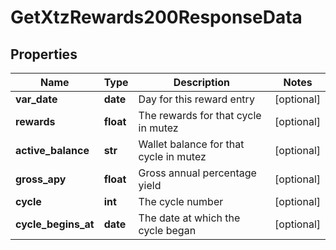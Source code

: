 # GetXtzRewards200ResponseData


## Properties
Name | Type | Description | Notes
------------ | ------------- | ------------- | -------------
**var_date** | **date** | Day for this reward entry | [optional] 
**rewards** | **float** | The rewards for that cycle in mutez | [optional] 
**active_balance** | **str** | Wallet balance for that cycle in mutez | [optional] 
**gross_apy** | **float** | Gross annual percentage yield | [optional] 
**cycle** | **int** | The cycle number | [optional] 
**cycle_begins_at** | **date** | The date at which the cycle began | [optional] 


